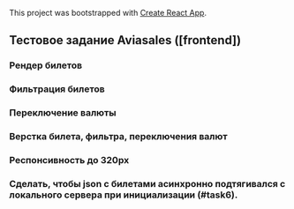 This project was bootstrapped with [Create React App](https://github.com/facebook/create-react-app).

## Тестовое задание Aviasales ([frontend])

### Рендер билетов

### Фильтрация билетов

### Переключение валюты

### Верстка билета, фильтра, переключения валют

### Респонсивность до 320px

### Сделать, чтобы json с билетами асинхронно подтягивался с локального сервера при инициализации (#task6).
